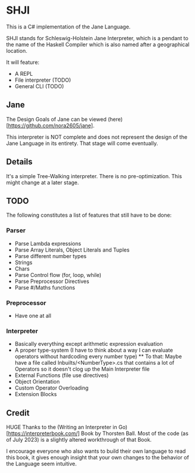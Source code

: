 # SHJI

This is a C# implementation of the Jane Language.

SHJI stands for Schleswig-Holstein Jane Interpreter, which is a pendant to the name of the Haskell Compiler which is also named after a geographical location.

It will feature:

* A REPL
* File interpreter (TODO)
* General CLI (TODO)

## Jane

The Design Goals of Jane can be viewed (here)[https://github.com/nora2605/jane].

This interpreter is NOT complete and does not represent the design of the Jane Language in its entirety. That stage will come eventually.

## Details

It's a simple Tree-Walking interpreter. There is no pre-optimization. This might change at a later stage.

## TODO

The following constitutes a list of features that still have to be done:

### Parser

* Parse Lambda expressions
* Parse Array Literals, Object Literals and Tuples
* Parse different number types
* Strings
* Chars
* Parse Control flow (for, loop, while)
* Parse Preprocessor Directives
* Parse #/Maths functions

### Preprocessor

* Have one at all

### Interpreter

* Basically everything except arithmetic expression evaluation
* A proper type-system (I have to think about a way I can evaluate operators without hardcoding every number type)
** To that: Maybe have a file called Inbuilts\/<NumberType\>.cs that contains a lot of Operators so it doesn't clog up the Main Interpreter file
* External Functions (file use directives)
* Object Orientation
* Custom Operator Overloading
* Extension Blocks

## Credit

HUGE Thanks to the (Writing an Interpreter in Go)[https://interpreterbook.com/] Book by Thorsten Ball. Most of the code (as of July 2023) is a slightly altered workthrough of that Book.

I encourage everyone who also wants to build their own language to read this book, it gives enough insight that your own changes to the behavior of the Language seem intuitive.

